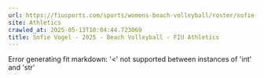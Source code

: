 ```yaml
---
url: https://fiusports.com/sports/womens-beach-volleyball/roster/sofie-vogel/13026
site: Athletics
crawled_at: 2025-05-13T10:04:44.723069
title: Sofie Vogel - 2025 - Beach Volleyball - FIU Athletics
---
```


Error generating fit markdown: '<' not supported between instances of 'int' and 'str'